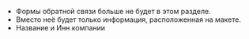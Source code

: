 - Формы обратной связи больше не будет в этом разделе.
- Вместо неё будет только информация, расположенная на макете.
- Название и Инн компании